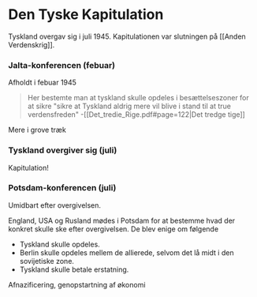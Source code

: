 # Den Tyske Kapitulation
Tyskland overgav sig i juli 1945. Kapitulationen var slutningen på [[Anden Verdenskrig]].

### Jalta-konferencen (febuar)
Afholdt i febuar 1945

>Her bestemte man at tyskland skulle opdeles i besættelseszoner for at sikre "sikre at Tyskland aldrig mere vil blive i stand til at true verdensfreden"
>\-[[Det_tredie_Rige.pdf#page=122|Det tredge tige]]

Mere i grove træk

### Tyskland overgiver sig (juli)
Kapitulation!

### Potsdam-konferencen (juli)
Umidbart efter overgivelsen.

England, USA og Rusland mødes i Potsdam for at bestemme hvad der konkret skulle ske efter overgivelsen. De blev enige om følgende
- Tyskland skulle opdeles.
- Berlin skulle opdeles mellem de allierede, selvom det lå midt i den sovijetiske zone.
- Tyskland skulle betale erstatning.

Afnazificering, genopstartning af økonomi
